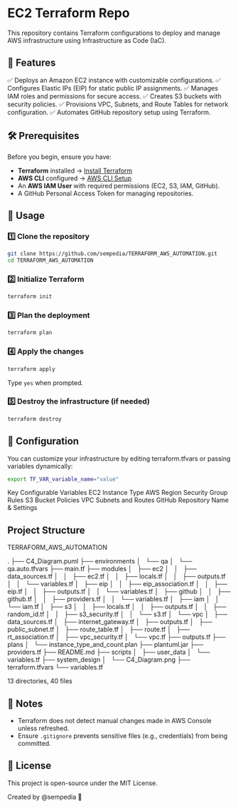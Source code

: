 # EC2 Terraform Repo

This repository contains Terraform configurations to deploy and manage AWS infrastructure using Infrastructure as Code (IaC).

## 📌 Features
✅ Deploys an Amazon EC2 instance with customizable configurations.
✅ Configures Elastic IPs (EIP) for static public IP assignments.
✅ Manages IAM roles and permissions for secure access.
✅ Creates S3 buckets with security policies.
✅ Provisions VPC, Subnets, and Route Tables for network configuration.
✅ Automates GitHub repository setup using Terraform.

## 🛠 Prerequisites
Before you begin, ensure you have:
- **Terraform** installed → [Install Terraform](https://developer.hashicorp.com/terraform/tutorials/aws-get-started/install-cli)
- **AWS CLI** configured → [AWS CLI Setup](https://docs.aws.amazon.com/cli/latest/userguide/install-cliv2.html)
- An **AWS IAM User** with required permissions (EC2, S3, IAM, GitHub).
- A GitHub Personal Access Token for managing repositories.


## 🚀 Usage

### 1️⃣ Clone the repository

```sh
git clone https://github.com/sempedia/TERRAFORM_AWS_AUTOMATION.git
cd TERRAFORM_AWS_AUTOMATION
```

### 2️⃣ Initialize Terraform

```sh
terraform init
```

### 3️⃣ Plan the deployment

```sh
terraform plan
```

### 4️⃣ Apply the changes

```sh
terraform apply
```
Type `yes` when prompted.

### 5️⃣ Destroy the infrastructure (if needed)

```sh
terraform destroy
```

## 🔧 Configuration

You can customize your infrastructure by editing terraform.tfvars or passing variables dynamically:

```sh
export TF_VAR_variable_name="value"
```

Key Configurable Variables
EC2 Instance Type
AWS Region
Security Group Rules
S3 Bucket Policies
VPC Subnets and Routes
GitHub Repository Name & Settings

## Project Structure
TERRAFORM_AWS_AUTOMATION

.
├── C4_Diagram.puml
├── environments
│   └── qa
│       └── qa.auto.tfvars
├── main.tf
├── modules
│   ├── ec2
│   │   ├── data_sources.tf
│   │   ├── ec2.tf
│   │   ├── locals.tf
│   │   ├── outputs.tf
│   │   └── variables.tf
│   ├── eip
│   │   ├── eip_association.tf
│   │   ├── eip.tf
│   │   ├── outputs.tf
│   │   └── variables.tf
│   ├── github
│   │   ├── github.tf
│   │   ├── providers.tf
│   │   └── variables.tf
│   ├── iam
│   │   └── iam.tf
│   ├── s3
│   │   ├── locals.tf
│   │   ├── outputs.tf
│   │   ├── random_id.tf
│   │   ├── s3_security.tf
│   │   └── s3.tf
│   └── vpc
│       ├── data_sources.tf
│       ├── internet_gateway.tf
│       ├── outputs.tf
│       ├── public_subnet.tf
│       ├── route_table.tf
│       ├── route.tf
│       ├── rt_association.tf
│       ├── vpc_security.tf
│       └── vpc.tf
├── outputs.tf
├── plans
│   └── instance_type_and_count.plan
├── plantuml.jar
├── providers.tf
├── README.md
├── scripts
│   ├── user_data
│   └── variables.tf
├── system_design
│   └── C4_Diagram.png
├── terraform.tfvars
└── variables.tf

13 directories, 40 files




## 📝 Notes
- Terraform does not detect manual changes made in AWS Console unless refreshed.
- Ensure `.gitignore` prevents sensitive files (e.g., credentials) from being committed.

## 📜 License
This project is open-source under the MIT License.

Created by @sempedia 🚀